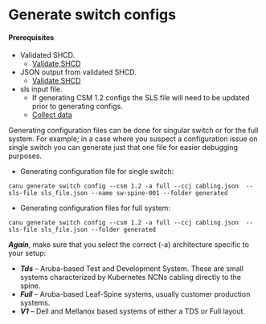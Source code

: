 # Generate switch configs

#### Prerequisites 
- Validated SHCD.
    - [Validate SHCD](validate_shcd.md)
- JSON output from validated SHCD.
    - [Validate SHCD](validate_shcd.md)
- sls input file.
    - If generating CSM 1.2 configs the SLS file will need to be updated prior to generating configs.
    - [Collect data](collect_data.md)

Generating configuration files can be done for singular switch or for the full system. For example; in a case where you suspect a configuration issue on single switch you can generate just that one file for easier debugging purposes.  

* Generating configuration file for single switch:  

```
canu generate switch config --csm 1.2 -a full --ccj cabling.json  --sls-file sls_file.json --name sw-spine-001 --folder generated 
```

* Generating configuration files for full system:  

```
canu generate switch config --csm 1.2 -a full --ccj cabling.json  --sls-file sls_file.json --folder generated 
```
 
***Again***, make sure that you select the correct (-a) architecture specific to your setup: 

* ***Tds*** – Aruba-based Test and Development System. These are small systems characterized by Kubernetes NCNs cabling directly to the spine. 
* ***Full*** – Aruba-based Leaf-Spine systems, usually customer production systems. 
* ***V1*** – Dell and Mellanox based systems of either a TDS or Full layout. 

